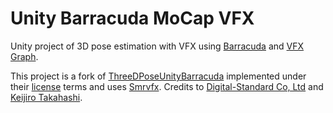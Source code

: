 # Unity Barracuda MoCap VFX

Unity project of 3D pose estimation with VFX using [Barracuda](https://github.com/Unity-Technologies/barracuda-release) and [VFX Graph](https://unity.com/visual-effect-graph).

This project is a fork of [ThreeDPoseUnityBarracuda](https://github.com/digital-standard/ThreeDPoseUnityBarracuda) implemented under their [license](https://github.com/digital-standard/ThreeDPoseUnityBarracuda/blob/master/README.md#license) terms and uses [Smrvfx](https://github.com/keijiro/Smrvfx). Credits to [Digital-Standard Co, Ltd](https://digital-standard.com/) and [Keijiro Takahashi](https://github.com/keijiro).
